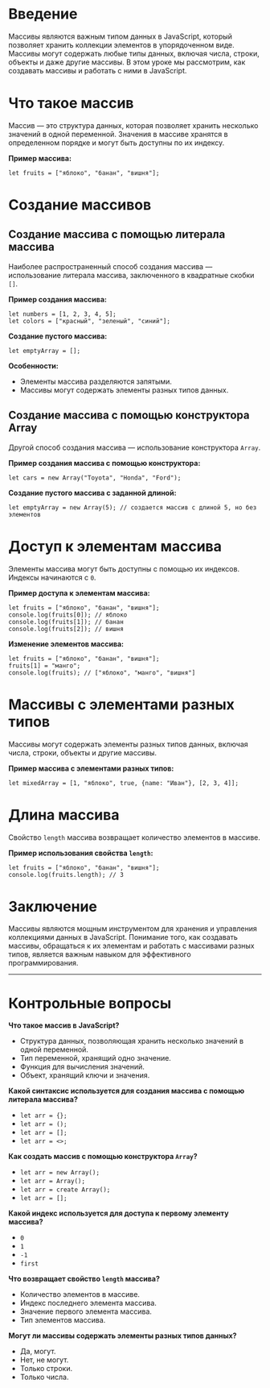 # Введение

Массивы являются важным типом данных в JavaScript, который позволяет хранить коллекции элементов в упорядоченном виде. Массивы могут содержать любые типы данных, включая числа, строки, объекты и даже другие массивы. В этом уроке мы рассмотрим, как создавать массивы и работать с ними в JavaScript.

# Что такое массив

Массив — это структура данных, которая позволяет хранить несколько значений в одной переменной. Значения в массиве хранятся в определенном порядке и могут быть доступны по их индексу.

**Пример массива:**

```
let fruits = ["яблоко", "банан", "вишня"];
```

# Создание массивов

## Создание массива с помощью литерала массива

Наиболее распространенный способ создания массива — использование литерала массива, заключенного в квадратные скобки `[]`.

**Пример создания массива:**

```
let numbers = [1, 2, 3, 4, 5];
let colors = ["красный", "зеленый", "синий"];
```

**Создание пустого массива:**

```
let emptyArray = [];
```

**Особенности:**
- Элементы массива разделяются запятыми.
- Массивы могут содержать элементы разных типов данных.

## Создание массива с помощью конструктора Array

Другой способ создания массива — использование конструктора `Array`.

**Пример создания массива с помощью конструктора:**

```
let cars = new Array("Toyota", "Honda", "Ford");
```

**Создание пустого массива с заданной длиной:**

```
let emptyArray = new Array(5); // создается массив с длиной 5, но без элементов
```

# Доступ к элементам массива

Элементы массива могут быть доступны с помощью их индексов. Индексы начинаются с `0`.

**Пример доступа к элементам массива:**

```
let fruits = ["яблоко", "банан", "вишня"];
console.log(fruits[0]); // яблоко
console.log(fruits[1]); // банан
console.log(fruits[2]); // вишня
```

**Изменение элементов массива:**

```
let fruits = ["яблоко", "банан", "вишня"];
fruits[1] = "манго";
console.log(fruits); // ["яблоко", "манго", "вишня"]
```

# Массивы с элементами разных типов

Массивы могут содержать элементы разных типов данных, включая числа, строки, объекты и другие массивы.

**Пример массива с элементами разных типов:**

```
let mixedArray = [1, "яблоко", true, {name: "Иван"}, [2, 3, 4]];
```

# Длина массива

Свойство `length` массива возвращает количество элементов в массиве.

**Пример использования свойства `length`:**

```
let fruits = ["яблоко", "банан", "вишня"];
console.log(fruits.length); // 3
```

# Заключение

Массивы являются мощным инструментом для хранения и управления коллекциями данных в JavaScript. Понимание того, как создавать массивы, обращаться к их элементам и работать с массивами разных типов, является важным навыком для эффективного программирования.

***

# Контрольные вопросы

**Что такое массив в JavaScript?**
- Структура данных, позволяющая хранить несколько значений в одной переменной.
- Тип переменной, хранящий одно значение.
- Функция для вычисления значений.
- Объект, хранящий ключи и значения.

**Какой синтаксис используется для создания массива с помощью литерала массива?**
- `let arr = {};`
- `let arr = ();`
- `let arr = [];`
- `let arr = <>;`

**Как создать массив с помощью конструктора `Array`?**
- `let arr = new Array();`
- `let arr = Array();`
- `let arr = create Array();`
- `let arr = [];`

**Какой индекс используется для доступа к первому элементу массива?**
- `0`
- `1`
- `-1`
- `first`

**Что возвращает свойство `length` массива?**
- Количество элементов в массиве.
- Индекс последнего элемента массива.
- Значение первого элемента массива.
- Тип элементов массива.

**Могут ли массивы содержать элементы разных типов данных?**
- Да, могут.
- Нет, не могут.
- Только строки.
- Только числа.
